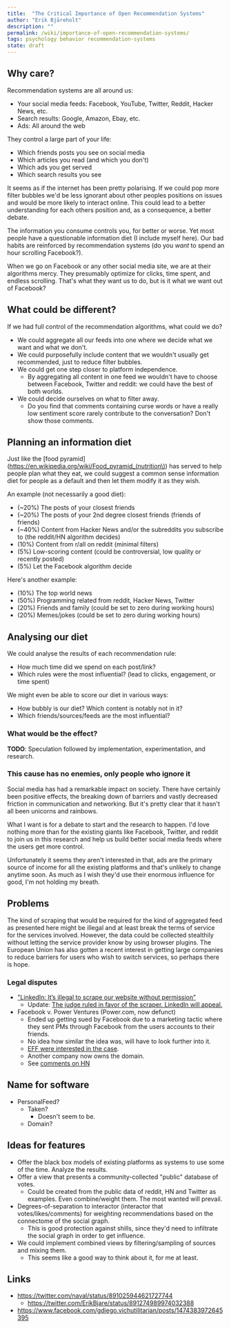 ```yaml
---
title:  "The Critical Importance of Open Recommendation Systems"
author: "Erik Bjäreholt"
description: ""
permalink: /wiki/importance-of-open-recommendation-systems/
tags: psychology behavior recommendation-systems
state: draft
---
```


<!-- TODO: Reference "Decentralized Social Networks Won't Work" - https://news.ycombinator.com/item?id=15244596 -->
<!-- TODO: Add note that recommendation systems are reinforcing clickbait -->

## Why care? 

Recommendation systems are all around us:

 - Your social media feeds: Facebook, YouTube, Twitter, Reddit, Hacker News, etc.
 - Search results: Google, Amazon, Ebay, etc.
 - Ads: All around the web

They control a large part of your life:

 - Which friends posts you see on social media
 - Which articles you read (and which you don't)
 - Which ads you get served
 - Which search results you see

It seems as if the internet has been pretty polarising. If we could pop more filter bubbles we'd be less ignorant about other peoples positions on issues and would be more likely to interact online. This could lead to a better understanding for each others position and, as a consequence, a better debate.

The information you consume controls you, for better or worse. Yet most people have a questionable information diet (I include myself here). Our bad habits are reinforced by recommendation systems (do you *want* to spend an hour scrolling Facebook?).

When we go on Facebook or any other social media site, we are at their algorithms mercy. They presumably optimize for clicks, time spent, and endless scrolling. That's what they want us to do, but is it what we want out of Facebook?

## What could be different?

If we had full control of the recommendation algorithms, what could we do?

 - We could aggregate all our feeds into one where we decide what we want and what we don't.
 - We could purposefully include content that we wouldn't usually get recommended, just to reduce filter bubbles.
 - We could get one step closer to platform independence. 
   - By aggregating all content in one feed we wouldn't have to choose between Facebook, Twitter and reddit: we could have the best of both worlds.
 - We could decide ourselves on what to filter away. 
   - Do you find that comments containing curse words or have a really low sentiment score rarely contribute to the conversation? Don't show those comments.

## Planning an information diet

Just like the [food pyramid](https://en.wikipedia.org/wiki/Food_pyramid_(nutrition\)) has served to help people plan what they eat, we could suggest a common sense information diet for people as a default and then let them modify it as they wish.

An example (not necessarily a good diet):

 - (~20%) The posts of your closest friends
 - (~20%) The posts of your 2nd degree closest friends (friends of friends)
 - (~40%) Content from Hacker News and/or the subreddits you subscribe to (the reddit/HN algorithm decides)
 - (10%) Content from r/all on reddit  (minimal filters)
 - (5%) Low-scoring content (could be controversial, low quality or recently posted)
 - (5%) Let the Facebook algorithm decide

Here's another example:

 - (10%) The top world news
 - (50%) Programming related from reddit, Hacker News, Twitter
 - (20%) Friends and family  (could be set to zero during working hours)
 - (20%) Memes/jokes  (could be set to zero during working hours)

## Analysing our diet

We could analyse the results of each recommendation rule:

 - How much time did we spend on each post/link? <!-- ActivityWatch could help with collecting click-data and measure engagement time -->
 - Which rules were the most influential? (lead to clicks, engagement, or time spent)

We might even be able to score our diet in various ways:

 - How bubbly is our diet? Which content is notably not in it?
 - Which friends/sources/feeds are the most influential?

### What would be the effect?

**TODO**: Speculation followed by implementation, experimentation, and research.

### This cause has no enemies, only people who ignore it

Social media has had a remarkable impact on society. There have certainly been positive effects, the breaking down of barriers and vastly decreased friction in communication and networking. But it's pretty clear that it hasn't all been unicorns and rainbows.

What I want is for a debate to start and the research to happen. I'd love nothing more than for the existing giants like Facebook, Twitter, and reddit to join us in this research and help us build better social media feeds where the users get more control. 

Unfortunately it seems they aren't interested in that, ads are the primary source of income for all the existing platforms and that's unlikely to change anytime soon. As much as I wish they'd use their enormous influence for good, I'm not holding my breath.

## Problems 

The kind of scraping that would be required for the kind of aggregated feed as presented here might be illegal and at least break the terms of service for the services involved. However, the data could be collected stealthily without letting the service provider know by using browser plugins. The European Union has also gotten a recent interest in getting large companies to reduce barriers for users who wish to switch services, so perhaps there is hope.

### Legal disputes

 - ["LinkedIn: It’s illegal to scrape our website without permission"](https://news.ycombinator.com/item?id=14891301)
    - Update: [The judge ruled in favor of the scraper. LinkedIn will appeal.](https://news.ycombinator.com/item?id=15012883)
 - Facebook v. Power Ventures (Power.com, now defunct)
   - Ended up getting sued by Facebook due to a marketing tactic where they sent PMs through Facebook from the users accounts to their friends. 
   - No idea how similar the idea was, will have to look further into it.
   - [EFF were interested in the case](https://www.eff.org/cases/facebook-v-power-ventures).
   - Another company now owns the domain. 
   - See [comments on HN](https://news.ycombinator.com/item?id=14891301)

## Name for software

 - PersonalFeed? 
   - Taken?
      - Doesn't seem to be. 
   - Domain?

## Ideas for features

 - Offer the black box models of existing platforms as systems to use some of the time. Analyze the results.
 - Offer a view that presents a community-collected "public" database of votes.
   - Could be created from the public data of reddit, HN and Twitter as examples. Even combine/weight them. The most wanted will prevail.
 - Degrees-of-separation to interactor (interactor that votes/likes/comments) for weighting recommendations based on the connectome of the social graph. 
   - This is good protection against shills, since they'd need to infiltrate the social graph in order to get influence.
 - We could implement combined views by filtering/sampling of sources and mixing them. 
   - This seems like a good way to think about it, for me at least.

## Links

<!-- TODO: Twitter iframe for these tweets and add discussion around them inline -->

 - https://twitter.com/naval/status/891025944621727744
    - https://twitter.com/ErikBjare/status/891274989974032388
 - https://www.facebook.com/gdiego.vichutilitarian/posts/1474383972645395


<!--
## Am I crazy or right?

The craziest of the crazy ideas end up being those that turn out to be right against consensus/the status quo/. Because, in hindsight, it turns out it was not the idea that was crazy, it was us for believing so.

Not sure if I'm right but it's pretty damn crazy if true. 

This is why this is a draft. Careful criticism appreciated.


## Related articles

 - [Good software](/wiki/long-software)

## Read more

-->
